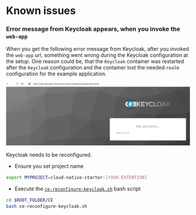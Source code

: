 # Known issues
### Error message from Keycloak  appears, when you invoke the `web-app`

When you get the following error message from Keycloak, after you invoked the `web-app` url, something went wrong during the Keycloak configuration at the setup. One reason could be, that the `Keycloak` container was restarted after the `Keycloak` configuration and the container lost the needed `realm` configuration for the example application.
 
![](images/issue-01.png)

Keycloak needs to be reconfigured.

* Ensure you set project name

```sh
export MYPROJECT=cloud-native-starter-[YOUR-EXTENTION]
```

* Execute the [`ce-reconfigure-keycloak.sh`](https://github.com/ibm/ce-cns/blob/master/CE/ce-reconfigure-keycloak.sh) bash script

```sh
cd $ROOT_FOLDER/CE
bash ce-reconfigure-keycloak.sh
```